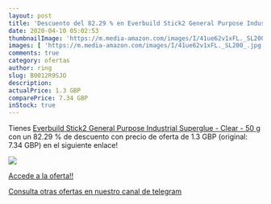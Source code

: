 ```yaml
---
layout: post
title: 'Descuento del 82.29 % en Everbuild Stick2 General Purpose Industr'
date: 2020-04-10 05:02:53
thumbnailImage: 'https://m.media-amazon.com/images/I/41ue62v1xFL._SL200_.jpg'
images: [ 'https://m.media-amazon.com/images/I/41ue62v1xFL._SL200_.jpg' ]
comments: true
category: ofertas
author: ring
slug: B0012R9SJO
description:
actualPrice: 1.3 GBP
comparePrice: 7.34 GBP
inStock: true
---
```


Tienes [Everbuild Stick2 General Purpose Industrial Superglue - Clear - 50 g](https://www.amazon.com/dp/B0012R9SJO/?tag=redken08-20) con un 82.29 % de descuento con precio de oferta de 1.3 GBP (original: 7.34 GBP) en el siguiente enlace!

[![](https://m.media-amazon.com/images/I/41ue62v1xFL._SL200_.jpg)](https://www.amazon.com/dp/B0012R9SJO/?tag=redken08-20)

[Accede a la oferta!!](https://www.amazon.com/dp/B0012R9SJO/?tag=redken08-20)

[Consulta otras ofertas en nuestro canal de telegram](https://t.me/s/ofertas25)
